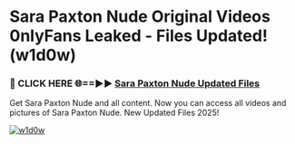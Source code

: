 # Sara Paxton Nude Original Videos 0nlyFans Leaked - Files Updated! (w1d0w)

<h3>🔴 CLICK HERE 🌐==►► <a href="https://tinyurl.com/yrmya6cz" rel="nofollow">Sara Paxton Nude Updated Files</a></h3>

Get Sara Paxton Nude and all content. Now you can access all videos and pictures of Sara Paxton Nude. New Updated Files 2025!

[![w1d0w](https://i.imgur.com/FMdXYCs.gif)](https://tinyurl.com/yrmya6cz)
